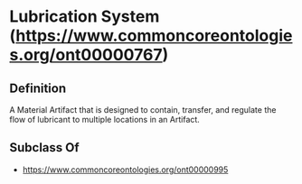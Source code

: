 # Lubrication System (https://www.commoncoreontologies.org/ont00000767)

## Definition
A Material Artifact that is designed to contain, transfer, and regulate the flow of lubricant to multiple locations in an Artifact.

## Subclass Of
- https://www.commoncoreontologies.org/ont00000995

